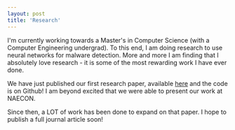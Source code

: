 ```yaml
---
layout: post
title: 'Research'
---
```


I'm currently working towards a Master's in Computer Science (with a Computer Engineering undergrad). To this end, I am doing research to use neural networks for malware detection. More and more I am finding that I absolutely love research - it is some of the most rewarding work I have ever done.

We have just published our first research paper, available [here](https://ieeexplore.ieee.org/document/8556657) and the code is on Github! I am beyond excited that we were able to present our work at NAECON.

Since then, a LOT of work has been done to expand on that paper. I hope to publish a full journal article soon!




